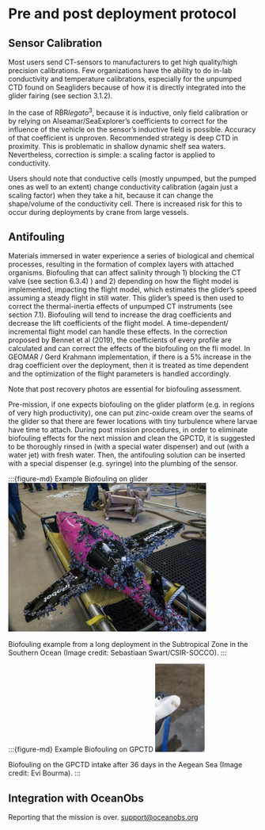 # Pre and post deployment protocol

## Sensor Calibration
Most users send CT-sensors to manufacturers to get high quality/high precision calibrations. Few organizations have the ability to do in-lab conductivity and temperature calibrations, especially for the unpumped CTD found on Seagliders because of how it is directly integrated into the glider fairing (see section 3.1.2).

In the case of RBR*legato*<sup>3</sup>, because it is inductive, only field calibration or by relying on Alseamar/SeaExplorer’s coefficients to correct for the influence of the vehicle on the sensor’s inductive field is possible. Accuracy of that coefficient is unproven. Recommended strategy is deep CTD in proximity. This is problematic in shallow dynamic shelf sea waters. Nevertheless, correction is simple: a scaling factor is applied to conductivity.

Users should note that conductive cells (mostly unpumped, but the pumped ones as well to an extent) change conductivity calibration (again just a scaling factor) when they take a hit, because it can change the shape/volume of the conductivity cell. There is increased risk for this to occur during deployments by crane from large vessels.

## Antifouling
Materials immersed in water experience a series of biological and chemical processes, resulting in the formation of complex layers with attached organisms. Biofouling that can affect salinity through 1) blocking the CT valve (see section 6.3.4) ) and 2) depending on how the flight model is implemented, impacting the flight model, which estimates the glider’s speed assuming a steady flight in still water. This glider’s speed is then used to correct the thermal-inertia effects of unpumped CT instruments (see section 7.1). Biofouling will tend to increase the drag coefficients and decrease the lift coefficients of the flight model. A time-dependent/ incremental flight model can handle these effects. In the correction proposed by Bennet et al (2019), the coefficients of every profile are calculated and can correct the effects of the biofouling on the fli model. In GEOMAR / Gerd Krahmann implementation, if there is a 5% increase in the drag coefficient over the deployment, then it is treated as time dependent and the optimization of the flight parameters is handled accordingly.

Note that post recovery photos are essential for biofouling assessment.

Pre-mission, if one expects biofouling on the glider platform (e.g. in regions of very high productivity), one can put zinc-oxide cream over the seams of the glider so that there are fewer locations with tiny turbulence where larvae have time to attach. During post mission procedures, in order to eliminate biofouling effects for the next mission and clean the GPCTD, it is suggested to be thoroughly rinsed in (with a special water dispenser) and out (with a water jet) with fresh water. Then, the antifouling solution can be inserted with a special dispenser (e.g. syringe) into the plumbing of the sensor.

:::{figure-md} Example Biofouling on glider
<img src="/images/socco_biofouling_example.png" alt="Seaglider_with_biofouling" class="bg-primary mb-1" width="400px">

Biofouling example from a long deployment in the Subtropical Zone in the Southern Ocean (Image credit: Sebastiaan Swart/CSIR-SOCCO).
:::

:::{figure-md} Example Biofouling on GPCTD
<img src="/images/Evi-HCMR_glider_3.jpg" alt="GPCTD_with_biofouling" class="bg-primary mb-1" width="100px">

Biofouling on the GPCTD intake after 36 days in the Aegean Sea (Image credit: Evi Bourma).
:::
## Integration with OceanObs
Reporting that the mission is over. support@oceanobs.org
